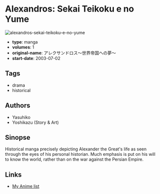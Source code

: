 # Alexandros: Sekai Teikoku e no Yume

![alexandros-sekai-teikoku-e-no-yume](https://cdn.myanimelist.net/images/manga/2/177352.jpg)

-   **type**: manga
-   **volumes**: 1
-   **original-name**: アレクサンドロス～世界帝国への夢～
-   **start-date**: 2003-07-02

## Tags

-   drama
-   historical

## Authors

-   Yasuhiko
-   Yoshikazu (Story & Art)

## Sinopse

Historical manga precisely depicting Alexander the Great's life as seen through the eyes of his personal historian. Much emphasis is put on his will to know the world, rather than on the war against the Persian Empire.

## Links

-   [My Anime list](https://myanimelist.net/manga/13853/Alexandros__Sekai_Teikoku_e_no_Yume)

